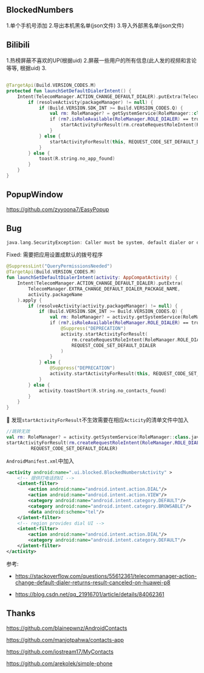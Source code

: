 

## BlockedNumbers

1.单个手机号添加
2.导出本机黑名单(json文件)
3.导入外部黑名单(json文件)

## Bilibili

1.热榜屏蔽不喜欢的UP(根据uid)
2.屏蔽一些用户的所有信息(此人发的视频和言论等等, 根据uid)
3.


##

```kotlin
@TargetApi(Build.VERSION_CODES.M)
protected fun launchSetDefaultDialerIntent() {
    Intent(TelecomManager.ACTION_CHANGE_DEFAULT_DIALER).putExtra(TelecomManager.EXTRA_CHANGE_DEFAULT_DIALER_PACKAGE_NAME, packageName).apply {
        if (resolveActivity(packageManager) != null) {
            if (Build.VERSION.SDK_INT >= Build.VERSION_CODES.Q) {
                val rm: RoleManager? = getSystemService(RoleManager::class.java)
                if (rm?.isRoleAvailable(RoleManager.ROLE_DIALER) == true) {
                    startActivityForResult(rm.createRequestRoleIntent(RoleManager.ROLE_DIALER), REQUEST_CODE_SET_DEFAULT_DIALER)
                }
            } else {
                startActivityForResult(this, REQUEST_CODE_SET_DEFAULT_DIALER)
            }
        } else {
            toast(R.string.no_app_found)
        }
    }
}
```


## PopupWindow
<https://github.com/zyyoona7/EasyPopup>


## Bug
```kotlin
java.lang.SecurityException: Caller must be system, default dialer or default SMS app
```
Fixed: 需要把应用设置成默认的拨号程序
```kotlin
@SuppressLint("QueryPermissionsNeeded")
@TargetApi(Build.VERSION_CODES.M)
fun launchSetDefaultDialerIntent(activity: AppCompatActivity) {
    Intent(TelecomManager.ACTION_CHANGE_DEFAULT_DIALER).putExtra(
        TelecomManager.EXTRA_CHANGE_DEFAULT_DIALER_PACKAGE_NAME,
        activity.packageName
    ).apply {
        if (resolveActivity(activity.packageManager) != null) {
            if (Build.VERSION.SDK_INT >= Build.VERSION_CODES.Q) {
                val rm: RoleManager? = activity.getSystemService(RoleManager::class.java)
                if (rm?.isRoleAvailable(RoleManager.ROLE_DIALER) == true) {
                    @Suppress("DEPRECATION")
                    activity.startActivityForResult(
                        rm.createRequestRoleIntent(RoleManager.ROLE_DIALER),
                        REQUEST_CODE_SET_DEFAULT_DIALER
                    )
                }
            } else {
                @Suppress("DEPRECATION")
                activity.startActivityForResult(this, REQUEST_CODE_SET_DEFAULT_DIALER)
            }
        } else {
            activity.toastShort(R.string.no_contacts_found)
        }
    }
}
```
🍎 发现`startActivityForResult`不生效需要在相应`Acticity`的清单文件中加入
```kotlin
//跳转无效
val rm: RoleManager? = activity.getSystemService(RoleManager::class.java)
startActivityForResult(rm.createRequestRoleIntent(RoleManager.ROLE_DIALER),
         REQUEST_CODE_SET_DEFAULT_DIALER)
```
`AndroidManifest.xml`中加入
```xml
<activity android:name=".ui.blocked.BlockedNumbersActivity" >
    <!-- 提供打电话的UI -->
    <intent-filter>
        <action android:name="android.intent.action.DIAL"/>
        <action android:name="android.intent.action.VIEW"/>
        <category android:name="android.intent.category.DEFAULT"/>
        <category android:name="android.intent.category.BROWSABLE"/>
        <data android:scheme="tel"/>
    </intent-filter>
    <!-- region provides dial UI -->
    <intent-filter>
        <action android:name="android.intent.action.DIAL"/>
        <category android:name="android.intent.category.DEFAULT"/>
    </intent-filter>
</activity>
```
参考:

- https://stackoverflow.com/questions/55612361/telecommanager-action-change-default-dialer-returns-result-canceled-on-huawei-p8

- https://blog.csdn.net/qq_21916701/article/details/84062361




## Thanks

<https://github.com/blainepwnz/AndroidContacts>

<https://github.com/manjotpahwa/contacts-app>

<https://github.com/iostream17/MyContacts>

<https://github.com/arekolek/simple-phone>


